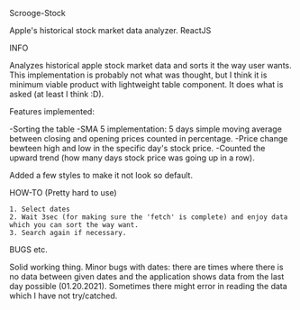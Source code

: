 Scrooge-Stock

Apple's historical stock market data analyzer. ReactJS

INFO

Analyzes historical apple stock market data and sorts it the way user wants. This implementation is probably not what was thought, but I think it is minimum viable product with lightweight table component. It does what is asked (at least I think :D). 

Features implemented: 

-Sorting the table
-SMA 5 implementation: 5 days simple moving average between closing and opening prices counted in percentage.
-Price change bewteen high and low in the specific day's stock price.
-Counted the upward trend (how many days stock price was going up in a row).

Added a few styles to make it not look so default.

HOW-TO (Pretty hard to use)

    1. Select dates
    2. Wait 3sec (for making sure the 'fetch' is complete) and enjoy data which you can sort the way want.
    3. Search again if necessary.

BUGS etc.

Solid working thing. Minor bugs with dates: there are times where there is no data between given dates and the application shows data from the last day possible (01.20.2021). Sometimes there might error in reading the data which I have not try/catched.
